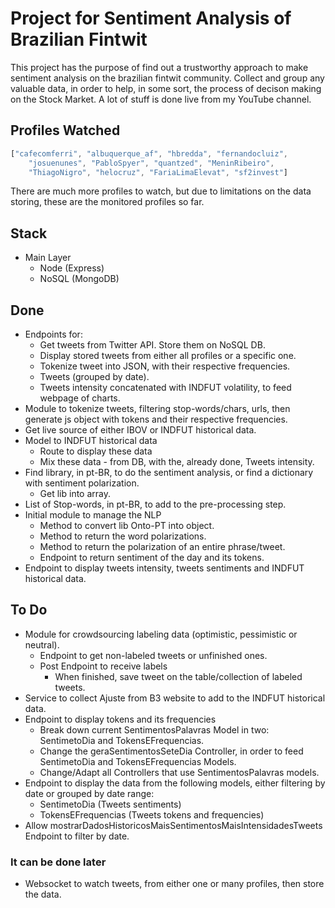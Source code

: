 # Project for **Sentiment Analysis** of Brazilian Fintwit

This project has the purpose of find out a trustworthy approach to make sentiment analysis on the brazilian fintwit community. Collect and group any valuable data, in order to help, in some sort, the process of decison making on the Stock Market. A lot of stuff is done live from my YouTube channel.

## Profiles Watched

```javascript
["cafecomferri", "albuquerque_af", "hbredda", "fernandocluiz",
    "josuenunes", "PabloSpyer", "quantzed", "MeninRibeiro",
    "ThiagoNigro", "helocruz", "FariaLimaElevat", "sf2invest"]
``` 

There are much more profiles to watch, but due to limitations on the data storing, these are the monitored profiles so far.

## Stack

- Main Layer
    - Node (Express)
    - NoSQL (MongoDB)

## Done

- Endpoints for:
    - Get tweets from Twitter API. Store them on NoSQL DB.
    - Display stored tweets from either all profiles or a specific one.
    - Tokenize tweet into JSON, with their respective frequencies.
    - Tweets (grouped by date).
    - Tweets intensity concatenated with INDFUT volatility, to feed webpage of charts.
- Module to tokenize tweets, filtering stop-words/chars, urls, then generate js object with tokens and their respective frequencies.
- Get live source of either IBOV or INDFUT historical data.
- Model to INDFUT historical data
    - Route to display these data
    - Mix these data - from DB, with the, already done, Tweets intensity.  
- Find library, in pt-BR, to do the sentiment analysis, or find a dictionary with sentiment polarization.
    - Get lib into array.
- List of Stop-words, in pt-BR, to add to the pre-processing step.
- Initial module to manage the NLP
    - Method to convert lib Onto-PT into object.
    - Method to return the word polarizations.  
    - Method to return the polarization of an entire phrase/tweet.
    - Endpoint to return sentiment of the day and its tokens.
- Endpoint to display tweets intensity, tweets sentiments and INDFUT historical data.

## To Do

- Module for crowdsourcing labeling data (optimistic, pessimistic or neutral).
    - Endpoint to get non-labeled tweets or unfinished ones.
    - Post Endpoint to receive labels
        - When finished, save tweet on the table/collection of labeled tweets.
- Service to collect Ajuste from B3 website to add to the INDFUT historical data.
- Endpoint to display tokens and its frequencies
    - Break down current SentimentosPalavras Model in two: SentimetoDia and TokensEFrequencias.
    - Change the geraSentimentosSeteDia Controller, in order to feed SentimetoDia and TokensEFrequencias Models.
    - Change/Adapt all Controllers that use SentimentosPalavras models.
- Endpoint to display the data from the following models, either filtering by date or grouped by date range:
    - SentimetoDia (Tweets sentiments)
    - TokensEFrequencias (Tweets tokens and frequencies)
- Allow mostrarDadosHistoricosMaisSentimentosMaisIntensidadesTweets Endpoint to filter by date.

### It can be done later

- Websocket to watch tweets, from either one or many profiles, then store the data.
